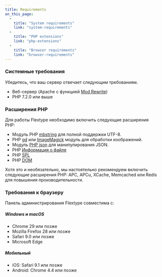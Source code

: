 ```yaml
---
title: Requirements
on_this_page:
  - 
    title: "System requirements"
    link: "system-requirements"
  - 
    title: "PHP extensions"
    link: "php-extensions"
  - 
    title: "Browser requirements"
    link: "browser-requirements"
---
```


### <a name="system-requirements"></a> Системные требования

Убедитесь, что ваш сервер отвечает следующим требованиям.

* Веб-сервер (Apache с функцией [Mod Rewrite](http://httpd.apache.org/docs/current/mod/mod_rewrite.html))
* PHP 7.2.0 или выше

### <a name="php-extensions"></a> Расширения PHP

Для работы Flextype необходимо включить следующие расширения PHP:

- Модуль PHP [mbstring](http://php.net/manual/en/book.mbstring.php) для полной поддержки UTF-8.
- PHP [gd](http://php.net/manual/en/book.image.php) или [ImageMagick](http://php.net/manual/en/book.imagick.php) модуль для обработки изображений.
- Модуль [PHP json](https://php.net/manual/en/book.json.php) для манипулирования JSON.
- PHP [Информация о файле](https://www.php.net/manual/en/book.fileinfo.php)
- PHP [SPL](https://www.php.net/manual/en/book.spl.php)
- PHP [DOM](https://www.php.net/manual/ru/class.domdocument.php)

Хотя это и необязательно, мы настоятельно рекомендуем включить следующие расширения PHP: APC, APCu, XCache, Memcached или Redis для повышения производительности.

### <a name="browser-requirements"></a> Требования к браузеру

Панель администрирования Flextype совместима с:

##### Windows и macOS

* Chrome 29 или позже
* Mozilla Firefox 28 или позже
* Safari 9.0 или позже
* Microsoft Edge

##### Мобильный

* iOS: Safari 9.1 или позже
* Android: Chrome 4.4 или позже
